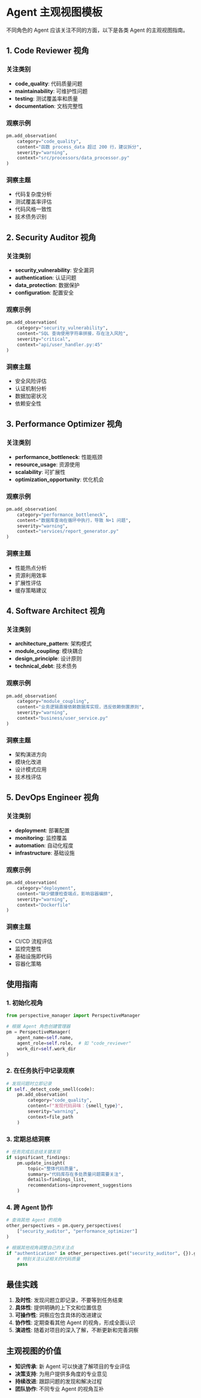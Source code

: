 # Agent 主观视图模板

不同角色的 Agent 应该关注不同的方面，以下是各类 Agent 的主观视图指南。

## 1. Code Reviewer 视角

### 关注类别
- **code_quality**: 代码质量问题
- **maintainability**: 可维护性问题
- **testing**: 测试覆盖率和质量
- **documentation**: 文档完整性

### 观察示例
```python
pm.add_observation(
    category="code_quality",
    content="函数 process_data 超过 200 行，建议拆分",
    severity="warning",
    context="src/processors/data_processor.py"
)
```

### 洞察主题
- 代码复杂度分析
- 测试覆盖率评估
- 代码风格一致性
- 技术债务识别

## 2. Security Auditor 视角

### 关注类别
- **security_vulnerability**: 安全漏洞
- **authentication**: 认证问题
- **data_protection**: 数据保护
- **configuration**: 配置安全

### 观察示例
```python
pm.add_observation(
    category="security_vulnerability",
    content="SQL 查询使用字符串拼接，存在注入风险",
    severity="critical",
    context="api/user_handler.py:45"
)
```

### 洞察主题
- 安全风险评估
- 认证机制分析
- 数据加密状况
- 依赖安全性

## 3. Performance Optimizer 视角

### 关注类别
- **performance_bottleneck**: 性能瓶颈
- **resource_usage**: 资源使用
- **scalability**: 可扩展性
- **optimization_opportunity**: 优化机会

### 观察示例
```python
pm.add_observation(
    category="performance_bottleneck",
    content="数据库查询在循环中执行，导致 N+1 问题",
    severity="warning",
    context="services/report_generator.py"
)
```

### 洞察主题
- 性能热点分析
- 资源利用效率
- 扩展性评估
- 缓存策略建议

## 4. Software Architect 视角

### 关注类别
- **architecture_pattern**: 架构模式
- **module_coupling**: 模块耦合
- **design_principle**: 设计原则
- **technical_debt**: 技术债务

### 观察示例
```python
pm.add_observation(
    category="module_coupling",
    content="业务逻辑直接依赖数据库实现，违反依赖倒置原则",
    severity="warning",
    context="business/user_service.py"
)
```

### 洞察主题
- 架构演进方向
- 模块化改进
- 设计模式应用
- 技术栈评估

## 5. DevOps Engineer 视角

### 关注类别
- **deployment**: 部署配置
- **monitoring**: 监控覆盖
- **automation**: 自动化程度
- **infrastructure**: 基础设施

### 观察示例
```python
pm.add_observation(
    category="deployment",
    content="缺少健康检查端点，影响容器编排",
    severity="warning",
    context="Dockerfile"
)
```

### 洞察主题
- CI/CD 流程评估
- 监控完整性
- 基础设施即代码
- 容器化策略

## 使用指南

### 1. 初始化视角
```python
from perspective_manager import PerspectiveManager

# 根据 Agent 角色创建管理器
pm = PerspectiveManager(
    agent_name=self.name,
    agent_role=self.role,  # 如 "code_reviewer"
    work_dir=self.work_dir
)
```

### 2. 在任务执行中记录观察
```python
# 发现问题时立即记录
if self._detect_code_smell(code):
    pm.add_observation(
        category="code_quality",
        content=f"发现代码异味：{smell_type}",
        severity="warning",
        context=file_path
    )
```

### 3. 定期总结洞察
```python
# 任务完成后总结关键发现
if significant_findings:
    pm.update_insight(
        topic="整体代码质量",
        summary="代码库存在多处质量问题需要关注",
        details=findings_list,
        recommendations=improvement_suggestions
    )
```

### 4. 跨 Agent 协作
```python
# 查询其他 Agent 的视角
other_perspectives = pm.query_perspectives(
    ["security_auditor", "performance_optimizer"]
)

# 根据其他视角调整自己的关注点
if "authentication" in other_perspectives.get("security_auditor", {}).get("insights", []):
    # 特别关注认证相关的代码质量
    pass
```

## 最佳实践

1. **及时性**: 发现问题立即记录，不要等到任务结束
2. **具体性**: 提供明确的上下文和位置信息
3. **可操作性**: 洞察应包含具体的改进建议
4. **协作性**: 定期查看其他 Agent 的视角，形成全面认识
5. **演进性**: 随着对项目的深入了解，不断更新和完善洞察

## 主观视图的价值

- **知识传承**: 新 Agent 可以快速了解项目的专业评估
- **决策支持**: 为用户提供多角度的专业意见
- **持续改进**: 跟踪问题的发现和解决过程
- **团队协作**: 不同专业 Agent 的视角互补